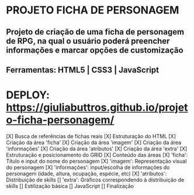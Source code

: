 # PROJETO FICHA DE PERSONAGEM

## Projeto de criação de uma ficha de personagem de RPG, na qual o usuário poderá preencher informações e marcar opções de customização

## Ferramentas: HTML5 | CSS3 | JavaScript

# DEPLOY: https://giuliabuttros.github.io/projeto-ficha-personagem/

[X] Busca de referências de fichas reais
[X] Estruturação do HTML
[X] Criação da área 'ficha'
[X] Criação da área 'imagem'
[X] Criação da área 'informações'
[X] Criação da área 'atributos'
[X] Criação da área 'extra'
[X] Estruturação e posicionamento do GRID
[X] Conteúdo das áreas
    [X] 'ficha': Título e input do nome do personagem
    [X] 'imagem': Representação visual do personagem
    [X] 'informações': input/escolha de informações do personagem (idade, altura, ocupação, espécie, etc)
    [X] 'atributos': Distribuição de skills
    [] 'extra': Gráficos correspondendo à distribuição de skills
[] Estilização básica
[] JavaScript
[] Finalização

